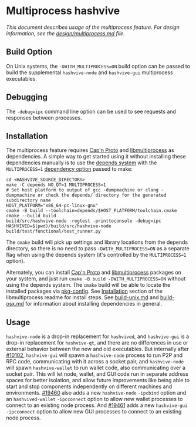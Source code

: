 # Multiprocess hashvive

_This document describes usage of the multiprocess feature. For design information, see the [design/multiprocess.md](design/multiprocess.md) file._

## Build Option

On Unix systems, the `-DWITH_MULTIPROCESS=ON` build option can be passed to build the supplemental `hashvive-node` and `hashvive-gui` multiprocess executables.

## Debugging

The `-debug=ipc` command line option can be used to see requests and responses between processes.

## Installation

The multiprocess feature requires [Cap'n Proto](https://capnproto.org/) and [libmultiprocess](https://github.com/chaincodelabs/libmultiprocess) as dependencies. A simple way to get started using it without installing these dependencies manually is to use the [depends system](../depends) with the `MULTIPROCESS=1` [dependency option](../depends#dependency-options) passed to make:

```
cd <HASHVIVE_SOURCE_DIRECTORY>
make -C depends NO_QT=1 MULTIPROCESS=1
# Set host platform to output of gcc -dumpmachine or clang -dumpmachine or check the depends/ directory for the generated subdirectory name
HOST_PLATFORM="x86_64-pc-linux-gnu"
cmake -B build --toolchain=depends/$HOST_PLATFORM/toolchain.cmake
cmake --build build
build/src/hashvive-node -regtest -printtoconsole -debug=ipc
HASHVIVED=$(pwd)/build/src/hashvive-node build/test/functional/test_runner.py
```

The `cmake` build will pick up settings and library locations from the depends directory, so there is no need to pass `-DWITH_MULTIPROCESS=ON` as a separate flag when using the depends system (it's controlled by the `MULTIPROCESS=1` option).

Alternately, you can install [Cap'n Proto](https://capnproto.org/) and [libmultiprocess](https://github.com/chaincodelabs/libmultiprocess) packages on your system, and just run `cmake -B build -DWITH_MULTIPROCESS=ON` without using the depends system. The `cmake` build will be able to locate the installed packages via [pkg-config](https://www.freedesktop.org/wiki/Software/pkg-config/). See [Installation](https://github.com/chaincodelabs/libmultiprocess/blob/master/doc/install.md) section of the libmultiprocess readme for install steps. See [build-unix.md](build-unix.md) and [build-osx.md](build-osx.md) for information about installing dependencies in general.

## Usage

`hashvive-node` is a drop-in replacement for `hashvived`, and `hashvive-gui` is a drop-in replacement for `hashvive-qt`, and there are no differences in use or external behavior between the new and old executables. But internally after [#10102](https://github.com/hashvive/hashvive/pull/10102), `hashvive-gui` will spawn a `hashvive-node` process to run P2P and RPC code, communicating with it across a socket pair, and `hashvive-node` will spawn `hashvive-wallet` to run wallet code, also communicating over a socket pair. This will let node, wallet, and GUI code run in separate address spaces for better isolation, and allow future improvements like being able to start and stop components independently on different machines and environments.
[#19460](https://github.com/hashvive/hashvive/pull/19460) also adds a new `hashvive-node` `-ipcbind` option and an `hashvived-wallet` `-ipcconnect` option to allow new wallet processes to connect to an existing node process.
And [#19461](https://github.com/hashvive/hashvive/pull/19461) adds a new `hashvive-gui` `-ipcconnect` option to allow new GUI processes to connect to an existing node process.
